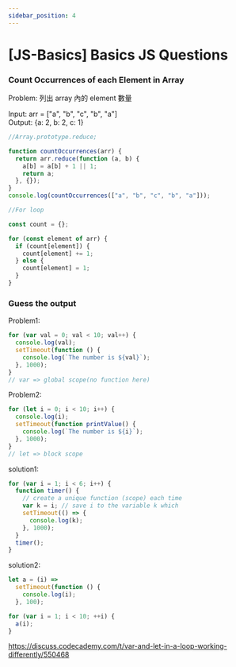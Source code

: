 ```yaml
---
sidebar_position: 4
---
```


# [JS-Basics] Basics JS Questions

### Count Occurrences of each Element in Array

Problem: 列出 array 內的 element 數量

Input: arr = ["a", "b", "c", "b", "a"]  
Output: {a: 2, b: 2, c: 1}

```js
//Array.prototype.reduce;

function countOccurrences(arr) {
  return arr.reduce(function (a, b) {
    a[b] = a[b] + 1 || 1;
    return a;
  }, {});
}
console.log(countOccurrences(["a", "b", "c", "b", "a"]));
```

```js
//For loop

const count = {};

for (const element of arr) {
  if (count[element]) {
    count[element] += 1;
  } else {
    count[element] = 1;
  }
}
```

### Guess the output

Problem1:

```js
for (var val = 0; val < 10; val++) {
  console.log(val);
  setTimeout(function () {
    console.log(`The number is ${val}`);
  }, 1000);
}
// var => global scope(no function here)
```

Problem2:

```js
for (let i = 0; i < 10; i++) {
  console.log(i);
  setTimeout(function printValue() {
    console.log(`The number is ${i}`);
  }, 1000);
}
// let => block scope
```

solution1:

```js
for (var i = 1; i < 6; i++) {
  function timer() {
    // create a unique function (scope) each time
    var k = i; // save i to the variable k which
    setTimeout(() => {
      console.log(k);
    }, 1000);
  }
  timer();
}
```

solution2:

```js
let a = (i) =>
  setTimeout(function () {
    console.log(i);
  }, 100);

for (var i = 1; i < 10; ++i) {
  a(i);
}
```

https://discuss.codecademy.com/t/var-and-let-in-a-loop-working-differently/550468
